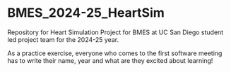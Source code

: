 # BMES_2024-25_HeartSim
Repository for Heart Simulation Project for BMES at UC San Diego student led project team for the 2024-25 year.

As a practice exercise, everyone who comes to the first software meeting has to write their name, year and what are they excited about learning! 
